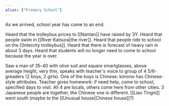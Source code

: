 ```yaml
---
alias: ["Primary School"]
---
```


As we arrived, school year has come to an end.

Heard that the trolleybus prices to [[Nantan]] have raised by 3Y.
Heard that people swim in [[River Katsura|the river]].
Heard that people ride to school on the [[Intercity trolleybus]].
Heard that there is forecast of heavy rain in about 3 days.
Heard that students will no longer need to come to school because the year is over.

Saw a man of 35-40 with olive suit and square smartglasses, above average height, very thin, speaks with teacher's voice to group of 4 5/6-greaders (2 boys, 2 girls). One of the boys is Chinese: kimono has Chinese-style attributes. Teacher gives homework: if need help, come to school, specified days to visit. All 4 are locals, others come here from other cities. 3 Japanese people are together, the Chinese one is different.
[[Liao Tingni]] went south (maybe to the [[Unusual house|Chinese house]]?)
